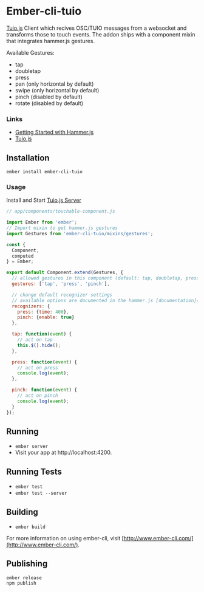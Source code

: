# Ember-cli-tuio

[Tuio.js](http://fe9lix.github.io/Tuio.js/) Client which recives OSC/TUIO messages from a websocket and transforms those to touch events. The addon ships with a component mixin that integrates hammer.js gestures.

Available Gestures:
- tap
- doubletap
- press
- pan (only horizontal by default)
- swipe (only horizontal by default)
- pinch (disabled by default)
- rotate (disabled by default)


### Links

* [Getting Started with Hammer.js](http://hammerjs.github.io/getting-started/)
* [Tuio.js](http://fe9lix.github.io/Tuio.js/)


## Installation

```
ember install ember-cli-tuio
```

### Usage

Install and Start [Tuio.js Server](http://fe9lix.github.io/Tuio.js/)

```js
// app/components/touchable-component.js

import Ember from 'ember';
// Import mixin to get hammer.js gestures
import Gestures from 'ember-cli-tuio/mixins/gestures';

const {
  Component,
  computed
} = Ember;

export default Component.extend(Gestures, {
  // allowed gestures in this component (default: tap, doubletap, press, pan, swipe)
  gestures: ['tap', 'press', 'pinch'],

  // change default recognizer settings
  // available options are documented in the hammer.js [documentation](http://hammerjs.github.io/recognizer-pan/)
  recognizers: {
    press: {time: 400},
	pinch: {enable: true}
  },

  tap: function(event) {
    // act on tap
	this.$().hide();
  },

  press: function(event) {
    // act on press
    console.log(event);
  },

  pinch: function(event) {
    // act on pinch
    console.log(event);
  }
});
```


## Running

* `ember server`
* Visit your app at http://localhost:4200.

## Running Tests

* `ember test`
* `ember test --server`

## Building

* `ember build`

For more information on using ember-cli, visit [http://www.ember-cli.com/](http://www.ember-cli.com/).

## Publishing
```
ember release
npm publish
```